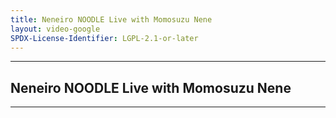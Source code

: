 ```yaml
---
title: Neneiro NOODLE Live with Momosuzu Nene
layout: video-google
SPDX-License-Identifier: LGPL-2.1-or-later
---
```


---

##  Neneiro NOODLE Live with Momosuzu Nene

<div class="container">
  <video-js id="my-video" class="vjs-fluid vjs-layout-medium" controls preload="auto" poster="https://xx58j-my.sharepoint.com/:i:/g/personal/akunanime_xx58j_onmicrosoft_com/ETtEbe4-ALlFhVOEud146aEBziNXTiFbVt7gZCjaoZ_TrA?download=1">
    <source src="https://xx58j-my.sharepoint.com/:v:/g/personal/peekaboo_xx58j_onmicrosoft_com/EVRTb1eONuZJt4-AOWG8VLQBs0bCKHfAH9kpbU4yflGMuQ?download=1" type="video/mp4"/>
  </video-js>
</div>

---
